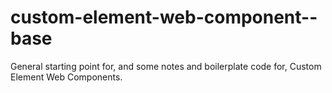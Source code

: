 # custom-element-web-component--base
General starting point for, and some notes and boilerplate code for, Custom Element Web Components.
